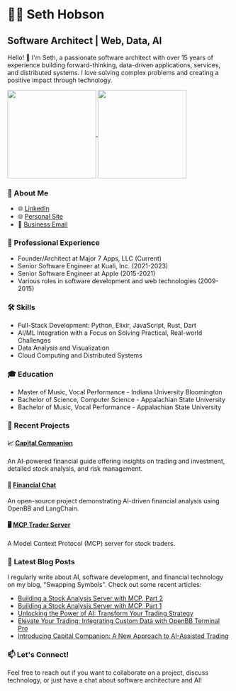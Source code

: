 # 👨‍💻 Seth Hobson

## Software Architect | Web, Data, AI

Hello! 👋 I'm Seth, a passionate software architect with over 15 years of experience building forward-thinking, data-driven applications, services, and distributed systems. I love solving complex problems and creating a positive impact through technology.

<a href="https://github.com/wshobson/github-readme-stats">
  <img height=200 align="center" src="https://github-readme-stats.vercel.app/api?username=wshobson&show_icons=true&locale=en&theme=default&rank_icon=github" />
</a>
<a href="https://github.com/major7apps/capital_companion">
  <img height=200 align="center" src="https://github-readme-stats.vercel.app/api/top-langs?username=wshobson&layout=compact&langs_count=8&card_width=320" />
</a>


### 🚀 About Me

- 🌐 [LinkedIn](https://www.linkedin.com/in/wshobson)
- 🌐 [Personal Site](https://bio.site/traderaegis)
- 📧 [Business Email](mailto:seth@major7apps.com)

### 💼 Professional Experience

- Founder/Architect at Major 7 Apps, LLC (Current)
- Senior Software Engineer at Kuali, Inc. (2021-2023)
- Senior Software Engineer at Apple (2015-2021)
- Various roles in software development and web technologies (2009-2015)

### 🛠 Skills

- Full-Stack Development: Python, Elixir, JavaScript, Rust, Dart
- AI/ML Integration with a Focus on Solving Practical, Real-world Challenges
- Data Analysis and Visualization
- Cloud Computing and Distributed Systems

### 🎓 Education

- Master of Music, Vocal Performance - Indiana University Bloomington
- Bachelor of Science, Computer Science - Appalachian State University
- Bachelor of Music, Vocal Performance - Appalachian State University

### 🌟 Recent Projects

#### 📈 [Capital Companion](https://capitalcompanion.ai)
An AI-powered financial guide offering insights on trading and investment, detailed stock analysis, and risk management.

#### 🤖 [Financial Chat](https://github.com/wshobson/financial-chat)
An open-source project demonstrating AI-driven financial analysis using OpenBB and LangChain.

#### 🖥️ [MCP Trader Server](https://github.com/wshobson/mcp-trader)
A Model Context Protocol (MCP) server for stock traders.

### 📝 Latest Blog Posts

I regularly write about AI, software development, and financial technology on my blog, "Swapping Symbols". Check out some recent articles:
- [Building a Stock Analysis Server with MCP, Part 2](https://sethhobson.com/2025/03/building-a-stock-analysis-server-with-mcp-part-2/)
- [Building a Stock Analysis Server with MCP, Part 1](https://sethhobson.com/2025/01/building-a-stock-analysis-server-with-mcp-part-1/)
- [Unlocking the Power of AI: Transform Your Trading Strategy](https://sethhobson.com/2024/10/unlocking-the-power-of-ai-transform-your-trading-strategy/)
- [Elevate Your Trading: Integrating Custom Data with OpenBB Terminal Pro](https://sethhobson.com/2024/08/elevate-your-trading-integrating-custom-data-with-openbb-terminal-pro/)
- [Introducing Capital Companion: A New Approach to AI-Assisted Trading](https://sethhobson.com/2024/09/introducing-capital-companion-a-new-approach-to-ai-assisted-trading/)

### 📫 Let's Connect!

Feel free to reach out if you want to collaborate on a project, discuss technology, or just have a chat about software architecture and AI!
